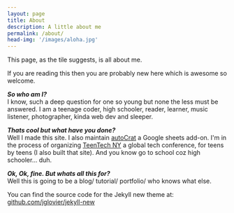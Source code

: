 ```yaml
---
layout: page
title: About
description: A little about me
permalink: /about/
head-img: '/images/aloha.jpg'
---
```


This page, as the tile suggests, is all about me.

If you are reading this then you are probably new here which is awesome so welcome.

**_So who am I?_** <br>
I know, such a deep question for one so young but none the less must be answered. I am a teenage coder, high schooler, reader, learner, music listener, photographer, kinda web dev and sleeper.

**_Thats cool but what have you done?_**<br>
Well I made this site. I also maintain [autoCrat][autoCrat] a Google sheets add-on. I'm in the process of organizing [TeenTech NY][ttny] a global tech conference, for teens by teens (I also built that site). And you know go to school coz high schooler... duh.

**_Ok, Ok, fine. But whats all this for?_**<br>
Well this is going to be a blog/ tutorial/ portfolio/ who knows what else.

You can find the source code for the Jekyll new theme at: [github.com/jglovier/jekyll-new](https://github.com/jglovier/jekyll-new)




[autoCrat]: https://chrome.google.com/webstore/detail/autocrat/ppgnklghfnlijoafjjkpoakpjjpdkgdj?hl=en-US "Sheets add-on"
[ttny]: http://teentechny.org "TeenTech NY"